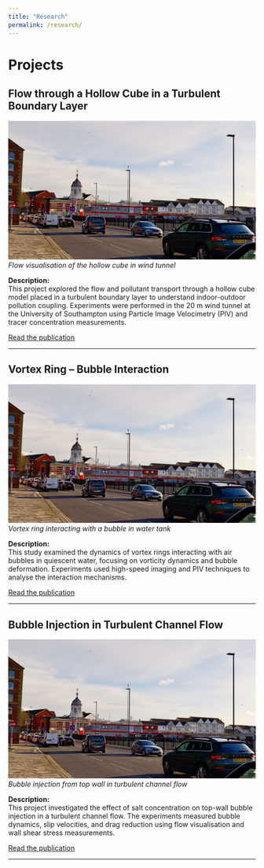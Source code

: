 ```yaml
---
title: "Research"
permalink: /research/
---
```


# Projects

## Flow through a Hollow Cube in a Turbulent Boundary Layer

![Flow visualisation of the hollow cube in wind tunnel](/images/hollow_cube.jpg)
*Flow visualisation of the hollow cube in wind tunnel*

**Description:**  
This project explored the flow and pollutant transport through a hollow cube model placed in a turbulent boundary layer to understand indoor-outdoor pollution coupling. Experiments were performed in the 20 m wind tunnel at the University of Southampton using Particle Image Velocimetry (PIV) and tracer concentration measurements.

[Read the publication](https://doi.org/10.1017/flo.2024.14)

---

## Vortex Ring – Bubble Interaction

![Vortex ring interacting with a bubble in water tank](/images/vortex_bubble.jpg)
*Vortex ring interacting with a bubble in water tank*

**Description:**  
This study examined the dynamics of vortex rings interacting with air bubbles in quiescent water, focusing on vorticity dynamics and bubble deformation. Experiments used high-speed imaging and PIV techniques to analyse the interaction mechanisms.

[Read the publication](https://doi.org/10.1017/jfm.2023.456)

---

## Bubble Injection in Turbulent Channel Flow

![Bubble injection from top wall in turbulent channel flow](/images/bubble_injection.jpg)
*Bubble injection from top wall in turbulent channel flow*

**Description:**  
This project investigated the effect of salt concentration on top-wall bubble injection in a turbulent channel flow. The experiments measured bubble dynamics, slip velocities, and drag reduction using flow visualisation and wall shear stress measurements.

[Read the publication](https://doi.org/10.1007/s00348-024-03770-8)

---

<!-- Add more projects below in the same format -->

